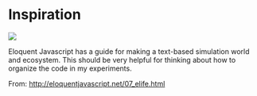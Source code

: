 # Inspiration

![](https://db-feed.s3.amazonaws.com/legacy/Screen_Shot_2017-08-17_at_9_30_57_PM-1503020231440.png)

Eloquent Javascript has a guide for making a text-based simulation world and ecosystem. This should be very helpful for thinking about how to organize the code in my experiments.

From: http://eloquentjavascript.net/07_elife.html